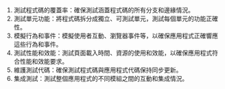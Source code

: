 

1. 測試程式碼的覆蓋率：確保測試涵蓋程式碼的所有分支和邊緣情況。
2. 測試單元功能：將程式碼拆分成獨立、可測試單元，測試每個單元的功能正確性。
3. 模擬行為和事件：模擬使用者互動、瀏覽器事件等，以確保應用程式正確響應這些行為和事件。
4. 測試性能和效能：測試頁面載入時間、資源的使用和效能，以確保應用程式符合性能和效能要求。
5. 維護測試代碼：確保測試程式碼與應用程式代碼保持同步更新。
6. 集成測試：測試整個應用程式的不同模組之間的互動和集成情況。